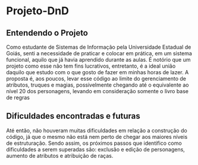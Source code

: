 # Projeto-DnD



## Entendendo o Projeto
Como estudante de Sistemas de Informação pela Universidade Estadual de Goiás, senti a necessidade de praticar e colocar em prática, em um sistema funcional, aquilo que já havia aprendido durante as aulas.
É notório que um projeto como esse não tem fins lucrativos, entretanto, é a ideal união daquilo que estudo com o que gosto de fazer em minhas horas de lazer.
A proposta é, aos poucos, levar esse código ao limite do gerenciamento de atributos, truques e magias, possivelmente chegando até o equivalente ao nível 20 dos personagens, levando em consideração somente o livro base de regras

## Dificuldades encontradas e futuras
Até então, não houveram muitas dificuldades em relação a construção do código, já que o mesmo não está nem perto de chegar aos maiores níveis de estruturação.
Sendo assim, os próximos passos que identifico como dificuldades a serem superadas são: exclusão e edição de personagens, aumento de atributos e atribuição de raças.
